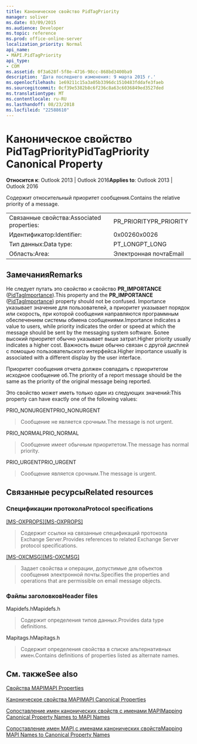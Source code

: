 ```yaml
---
title: Каноническое свойство PidTagPriority
manager: soliver
ms.date: 03/09/2015
ms.audience: Developer
ms.topic: reference
ms.prod: office-online-server
localization_priority: Normal
api_name:
- MAPI.PidTagPriority
api_type:
- COM
ms.assetid: 0f3a628f-5f8e-4716-98cc-868bd3400ba9
description: 'Дата последнего изменения: 9 марта 2015 г.'
ms.openlocfilehash: 1e69211c15a3a05b3396dc1510483fddafe3faeb
ms.sourcegitcommit: 0cf39e5382b8c6f236c8a63c6036849ed3527ded
ms.translationtype: MT
ms.contentlocale: ru-RU
ms.lasthandoff: 08/23/2018
ms.locfileid: "22588610"
---
```

# <a name="pidtagpriority-canonical-property"></a><span data-ttu-id="1698e-103">Каноническое свойство PidTagPriority</span><span class="sxs-lookup"><span data-stu-id="1698e-103">PidTagPriority Canonical Property</span></span>

  
  
<span data-ttu-id="1698e-104">**Относится к**: Outlook 2013 | Outlook 2016</span><span class="sxs-lookup"><span data-stu-id="1698e-104">**Applies to**: Outlook 2013 | Outlook 2016</span></span> 
  
<span data-ttu-id="1698e-105">Содержит относительный приоритет сообщения.</span><span class="sxs-lookup"><span data-stu-id="1698e-105">Contains the relative priority of a message.</span></span>
  
|||
|:-----|:-----|
|<span data-ttu-id="1698e-106">Связанные свойства:</span><span class="sxs-lookup"><span data-stu-id="1698e-106">Associated properties:</span></span>  <br/> |<span data-ttu-id="1698e-107">PR_PRIORITY</span><span class="sxs-lookup"><span data-stu-id="1698e-107">PR_PRIORITY</span></span>  <br/> |
|<span data-ttu-id="1698e-108">Идентификатор:</span><span class="sxs-lookup"><span data-stu-id="1698e-108">Identifier:</span></span>  <br/> |<span data-ttu-id="1698e-109">0x0026</span><span class="sxs-lookup"><span data-stu-id="1698e-109">0x0026</span></span>  <br/> |
|<span data-ttu-id="1698e-110">Тип данных:</span><span class="sxs-lookup"><span data-stu-id="1698e-110">Data type:</span></span>  <br/> |<span data-ttu-id="1698e-111">PT_LONG</span><span class="sxs-lookup"><span data-stu-id="1698e-111">PT_LONG</span></span>  <br/> |
|<span data-ttu-id="1698e-112">Область:</span><span class="sxs-lookup"><span data-stu-id="1698e-112">Area:</span></span>  <br/> |<span data-ttu-id="1698e-113">Электронная почта</span><span class="sxs-lookup"><span data-stu-id="1698e-113">Email</span></span>  <br/> |
   
## <a name="remarks"></a><span data-ttu-id="1698e-114">Замечания</span><span class="sxs-lookup"><span data-stu-id="1698e-114">Remarks</span></span>

<span data-ttu-id="1698e-115">Не следует путать это свойство и свойство **PR_IMPORTANCE** ([PidTagImportance](pidtagimportance-canonical-property.md)).</span><span class="sxs-lookup"><span data-stu-id="1698e-115">This property and the **PR_IMPORTANCE** ([PidTagImportance](pidtagimportance-canonical-property.md)) property should not be confused.</span></span> <span data-ttu-id="1698e-116">Importance указывает значение для пользователей, а приоритет указывает порядок или скорость, при которой сообщения направляются программным обеспечением системы обмена сообщениями.</span><span class="sxs-lookup"><span data-stu-id="1698e-116">Importance indicates a value to users, while priority indicates the order or speed at which the message should be sent by the messaging system software.</span></span> <span data-ttu-id="1698e-117">Более высокий приоритет обычно указывает выше затрат.</span><span class="sxs-lookup"><span data-stu-id="1698e-117">Higher priority usually indicates a higher cost.</span></span> <span data-ttu-id="1698e-118">Важность выше обычно связан с другой дисплей с помощью пользовательского интерфейса.</span><span class="sxs-lookup"><span data-stu-id="1698e-118">Higher importance usually is associated with a different display by the user interface.</span></span>
  
<span data-ttu-id="1698e-119">Приоритет сообщения отчета должен совпадать с приоритетом исходное сообщение об.</span><span class="sxs-lookup"><span data-stu-id="1698e-119">The priority of a report message should be the same as the priority of the original message being reported.</span></span>
  
<span data-ttu-id="1698e-120">Это свойство может иметь только один из следующих значений:</span><span class="sxs-lookup"><span data-stu-id="1698e-120">This property can have exactly one of the following values:</span></span>
  
<span data-ttu-id="1698e-121">PRIO_NONURGENT</span><span class="sxs-lookup"><span data-stu-id="1698e-121">PRIO_NONURGENT</span></span> 
  
> <span data-ttu-id="1698e-122">Сообщение не является срочным.</span><span class="sxs-lookup"><span data-stu-id="1698e-122">The message is not urgent.</span></span>
    
<span data-ttu-id="1698e-123">PRIO_NORMAL</span><span class="sxs-lookup"><span data-stu-id="1698e-123">PRIO_NORMAL</span></span> 
  
> <span data-ttu-id="1698e-124">Сообщение имеет обычным приоритетом.</span><span class="sxs-lookup"><span data-stu-id="1698e-124">The message has normal priority.</span></span>
    
<span data-ttu-id="1698e-125">PRIO_URGENT</span><span class="sxs-lookup"><span data-stu-id="1698e-125">PRIO_URGENT</span></span> 
  
> <span data-ttu-id="1698e-126">Сообщение является срочным.</span><span class="sxs-lookup"><span data-stu-id="1698e-126">The message is urgent.</span></span>
    
## <a name="related-resources"></a><span data-ttu-id="1698e-127">Связанные ресурсы</span><span class="sxs-lookup"><span data-stu-id="1698e-127">Related resources</span></span>

### <a name="protocol-specifications"></a><span data-ttu-id="1698e-128">Спецификации протокола</span><span class="sxs-lookup"><span data-stu-id="1698e-128">Protocol specifications</span></span>

<span data-ttu-id="1698e-129">[[MS-OXPROPS]](http://msdn.microsoft.com/library/f6ab1613-aefe-447d-a49c-18217230b148%28Office.15%29.aspx)</span><span class="sxs-lookup"><span data-stu-id="1698e-129">[[MS-OXPROPS]](http://msdn.microsoft.com/library/f6ab1613-aefe-447d-a49c-18217230b148%28Office.15%29.aspx)</span></span>
  
> <span data-ttu-id="1698e-130">Содержит ссылки на связанные спецификаций протокола Exchange Server.</span><span class="sxs-lookup"><span data-stu-id="1698e-130">Provides references to related Exchange Server protocol specifications.</span></span>
    
<span data-ttu-id="1698e-131">[[MS-OXCMSG]](http://msdn.microsoft.com/library/7fd7ec40-deec-4c06-9493-1bc06b349682%28Office.15%29.aspx)</span><span class="sxs-lookup"><span data-stu-id="1698e-131">[[MS-OXCMSG]](http://msdn.microsoft.com/library/7fd7ec40-deec-4c06-9493-1bc06b349682%28Office.15%29.aspx)</span></span>
  
> <span data-ttu-id="1698e-132">Задает свойства и операции, допустимые для объектов сообщения электронной почты.</span><span class="sxs-lookup"><span data-stu-id="1698e-132">Specifies the properties and operations that are permissible on email message objects.</span></span>
    
### <a name="header-files"></a><span data-ttu-id="1698e-133">Файлы заголовков</span><span class="sxs-lookup"><span data-stu-id="1698e-133">Header files</span></span>

<span data-ttu-id="1698e-134">Mapidefs.h</span><span class="sxs-lookup"><span data-stu-id="1698e-134">Mapidefs.h</span></span>
  
> <span data-ttu-id="1698e-135">Содержит определения типов данных.</span><span class="sxs-lookup"><span data-stu-id="1698e-135">Provides data type definitions.</span></span>
    
<span data-ttu-id="1698e-136">Mapitags.h</span><span class="sxs-lookup"><span data-stu-id="1698e-136">Mapitags.h</span></span>
  
> <span data-ttu-id="1698e-137">Содержит определения свойства в списке альтернативных имен.</span><span class="sxs-lookup"><span data-stu-id="1698e-137">Contains definitions of properties listed as alternate names.</span></span>
    
## <a name="see-also"></a><span data-ttu-id="1698e-138">См. также</span><span class="sxs-lookup"><span data-stu-id="1698e-138">See also</span></span>



[<span data-ttu-id="1698e-139">Свойства MAPI</span><span class="sxs-lookup"><span data-stu-id="1698e-139">MAPI Properties</span></span>](mapi-properties.md)
  
[<span data-ttu-id="1698e-140">Каноническое свойства MAPI</span><span class="sxs-lookup"><span data-stu-id="1698e-140">MAPI Canonical Properties</span></span>](mapi-canonical-properties.md)
  
[<span data-ttu-id="1698e-141">Сопоставление имен канонических свойств с именами MAPI</span><span class="sxs-lookup"><span data-stu-id="1698e-141">Mapping Canonical Property Names to MAPI Names</span></span>](mapping-canonical-property-names-to-mapi-names.md)
  
[<span data-ttu-id="1698e-142">Сопоставление имен MAPI с именами канонических свойств</span><span class="sxs-lookup"><span data-stu-id="1698e-142">Mapping MAPI Names to Canonical Property Names</span></span>](mapping-mapi-names-to-canonical-property-names.md)

